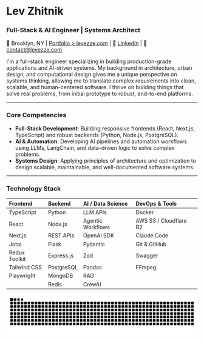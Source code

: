 # Lev Zhitnik

### Full-Stack & AI Engineer | Systems Architect

📍 Brooklyn, NY | [Portfolio > levezze.com](https://levezze.com) | 🔗 [LinkedIn](https://www.linkedin.com/in/lev-zhitnik/) | 📧 contact@levezze.com

I'm a full-stack engineer specializing in building production-grade applications and AI-driven systems. My background in architecture, urban design, and computational design gives me a unique perspective on systems thinking, allowing me to translate complex requirements into clean, scalable, and human-centered software. I thrive on building things that solve real problems, from initial prototype to robust, end-to-end platforms.

---

### Core Competencies

* **Full-Stack Development**: Building responsive frontends (React, Next.js, TypeScript) and robust backends (Python, Node.js, PostgreSQL).
* **AI & Automation**: Developing AI pipelines and automation workflows using LLMs, LangChain, and data-driven logic to solve complex problems.
* **Systems Design**: Applying principles of architecture and optimization to design scalable, maintainable, and well-documented software systems.

---

### Technology Stack

| Frontend | Backend | AI / Data Science | DevOps & Tools |
| :--- | :--- | :--- | :--- |
| TypeScript | Python | LLM APIs | Docker |
| React | Node.js | Agentic Workflows | AWS S3 / Cloudflare R2 |
| Next.js | REST APIs | OpenAI SDK | Claude Code |
| Jotai | Flask | Pydantic | Git & GitHub |
| Redux Toolkit | Express.js | Zod | Swagger |
| Tailwind CSS| PostgreSQL | Pandas | FFmpeg |
| Playwright | MongoDB | RAG | |
| | Redis | CrewAI | |

<picture>
  <source
    media="(prefers-color-scheme: dark)"
    srcset="https://raw.githubusercontent.com/Levezze/Levezze/output/github-contribution-grid-snake-dark.svg"
  />
  <source
    media="(prefers-color-scheme: light)"
    srcset="https://raw.githubusercontent.com/Levezze/Levezze/output/github-contribution-grid-snake.svg"
  />
  <img
    alt="github contribution grid snake animation"
    src="https://raw.githubusercontent.com/Levezze/Levezze/output/github-contribution-grid-snake.svg"
  />
</picture>
